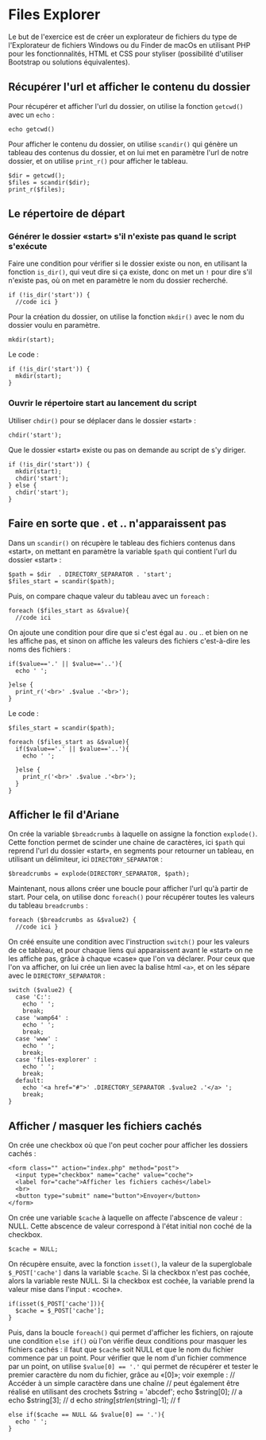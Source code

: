 # Files Explorer
Le but de l'exercice est de créer un  explorateur de fichiers du type de l'Explorateur de fichiers Windows ou du Finder de macOs en utilisant PHP pour les fonctionnalités, HTML et CSS pour styliser (possibilité d'utiliser Bootstrap ou solutions équivalentes).

## Récupérer l'url et afficher le contenu du dossier
Pour récupérer et afficher l'url du dossier, on utilise la fonction ```getcwd()``` avec un ```echo``` :
```
echo getcwd()
```
Pour afficher le contenu du dossier, on utilise ```scandir()``` qui génère un tableau des contenus du dossier, et on lui met en paramètre l'url de notre dossier, et on utilise ```print_r()``` pour afficher le tableau.
```
$dir = getcwd();
$files = scandir($dir);
print_r($files);

```

## Le répertoire de départ

### Générer le dossier «start» s'il n'existe pas quand le script s'exécute
Faire une condition pour vérifier si le dossier existe ou non, en utilisant la fonction ```is_dir()```, qui veut dire si ça existe, donc on met un ```!``` pour dire s'il n'existe pas, où on met en paramètre le nom du dossier recherché.
```
if (!is_dir('start')) {
  //code ici }
```
Pour la création du dossier, on utilise la fonction ```mkdir()``` avec le nom du dossier voulu en paramètre.
```
mkdir(start);
```
Le code :
```
if (!is_dir('start')) {
  mkdir(start);
}
```

### Ouvrir le répertoire start au lancement du script
Utiliser ```chdir()``` pour se déplacer dans le dossier «start» :
```
chdir('start');
```
Que le dossier «start» existe ou pas on demande au script de s'y diriger.
```
if (!is_dir('start')) {
  mkdir(start);
  chdir('start');
} else {
  chdir('start');
}
```

## Faire en sorte que . et .. n'apparaissent pas
Dans un ```scandir()``` on récupère le tableau des fichiers contenus dans «start», on mettant en paramètre la variable ```$path``` qui contient l'url du dossier «start» :
```
$path = $dir  . DIRECTORY_SEPARATOR . 'start';
$files_start = scandir($path);
```
Puis, on compare chaque valeur du tableau avec un ```foreach``` :
```
foreach ($files_start as &$value){
  //code ici
```
On ajoute une condition pour dire que si c'est égal au . ou .. et bien on ne les affiche pas, et sinon on affiche les valeurs des fichiers c'est-à-dire les noms des fichiers :
```
if($value=='.' || $value=='..'){
  echo ' ';

}else {
  print_r('<br>' .$value .'<br>');
}
```
Le code :
```
$files_start = scandir($path);

foreach ($files_start as &$value){
  if($value=='.' || $value=='..'){
    echo ' ';

  }else {
    print_r('<br>' .$value .'<br>');
  }
}
```

## Afficher le fil d'Ariane
On crée la variable ```$breadcrumbs``` à laquelle on assigne la fonction ```explode()```. Cette fonction permet de scinder une chaine de caractères, ici ```$path``` qui reprend l'url du dossier «start», en segments pour retourner un tableau, en utilisant un délimiteur, ici ```DIRECTORY_SEPARATOR``` :
```
$breadcrumbs = explode(DIRECTORY_SEPARATOR, $path);
```
Maintenant, nous allons créer une boucle pour afficher l'url qu'à partir de start. Pour cela, on utilise donc ```foreach()``` pour récupérer toutes les valeurs du tableau ```breadcrumbs``` :
```
foreach ($breadcrumbs as &$value2) {
  //code ici }
```
On créé ensuite une condition avec l'instruction ```switch()``` pour les valeurs de ce tableau, et pour chaque liens qui apparaissent avant le «start» on ne les affiche pas, grâce à chaque «case» que l'on va déclarer. Pour ceux que l'on va afficher, on lui crée un lien avec la balise html ```<a>```, et on les sépare avec le ```DIRECTORY_SEPARATOR``` :
```
switch ($value2) {
  case 'C:':
    echo ' ';
    break;
  case 'wamp64' :
    echo ' ';
    break;
  case 'www' :
    echo ' ';
    break;
  case 'files-explorer' :
    echo ' ';
    break;
  default:
    echo '<a href="#">' .DIRECTORY_SEPARATOR .$value2 .'</a> ';
    break;
}
```

## Afficher / masquer les fichiers cachés
On crée une checkbox où que l'on peut cocher pour afficher les dossiers cachés :
```
<form class="" action="index.php" method="post">
  <input type="checkbox" name="cache" value="coche">
  <label for="cache">Afficher les fichiers cachés</label>
  <br>
  <button type="submit" name="button">Envoyer</button>
</form>
```
On crée une variable ```$cache``` à laquelle on affecte l'abscence de valeur : NULL. Cette abscence de valeur correspond à l'état initial non coché de la checkbox.
```
$cache = NULL;
```
On récupère ensuite, avec la fonction ```isset()```,  la valeur de la superglobale ```$_POST['cache']``` dans la variable ```$cache```. Si la checkbox n'est pas cochée, alors la variable reste NULL. Si la checkbox est cochée, la variable prend la valeur mise dans l'input : «coche».
```
if(isset($_POST['cache'])){
  $cache = $_POST['cache'];
}
```
Puis, dans la boucle ```foreach()``` qui permet d'afficher les fichiers, on rajoute une condition ```else if()``` où l'on vérifie deux conditions pour masquer les fichiers cachés : il faut que ```$cache``` soit NULL et que le nom du fichier commence par un point. Pour vérifier que le nom d'un fichier commence par un point, on utilise ```$value[0] == '.'``` qui permet de récupérer et tester le premier caractère du nom du fichier, grâce au «[0]»; voir exemple :
// Accéder à un simple caractère dans une chaîne
// peut également être réalisé en utilisant des crochets
$string = 'abcdef';
echo $string[0]; // a
echo $string[3]; // d
echo $string[strlen($string)-1]; // f
```
else if($cache == NULL && $value[0] == '.'){
  echo ' ';
}
```
